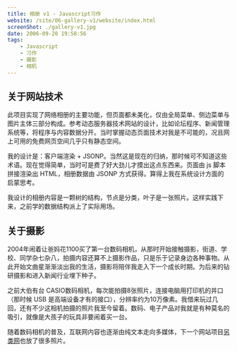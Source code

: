 ```yaml
---
title: 相册 v1 - Javascript习作
website: /site/06-gallery-v1/website/index.html
screenShot: ./gallery-v1.jpg
date: 2006-09-20 19:58:56
tags:
    - Javascript
    - 习作
    - 摄影
    - 相机
---
```


## 关于网站技术
此项目实现了网络相册的主要功能，但页面都未美化，仅由全局菜单、侧边菜单与图片主体三部分构成。参考动态服务器技术网站的设计，比如论坛程序、新闻管理系统等，将程序与内容数据分开。当时掌握动态页面技术对我是不可能的，况且网上可用的免费网页空间几乎只有静态空间。

我的设计是：客户端渲染 + JSONP。当然这是现在的归纳，那时候可不知道这些术语。现在觉得简单，当时可是费了好大劲儿才摸出这点东西来。页面由 js 脚本拼接渲染出 HTML，相册数据由 JSONP 方式获得。算得上我在系统设计方面的启蒙思考。

我设计的相册内容是一颗树的结构，节点是分类，叶子是一张照片。这样实践下来，之前学的数据结构派上了实际用场。

## 关于摄影
2004年闹着让爸妈花1100买了第一台数码相机，从那时开始接触摄影，街道、学校、同学杂七杂八，拍摄内容还算不上摄影作品，只是乐于记录身边各种事物。从此开始文曲星渐渐淡出我的生活，摄影将陪伴我走入下一个成长时期。为后来的钻研摄影和进入新闻行业埋下种子。

之前大伯有台 CASIO数码相机，每次能拍摄8张照片，连接电脑用打印机的并口（那时候 USB 是高端设备才有的接口），分辨率约为10万像素。我借来玩过几回，还有不少这相机拍摄的照片我至今留着。数码、电子产品对我就是有种莫名的吸引，就像是大孩子的玩具非要闹着买一台。

随着数码相机的普及，互联网内容也逐渐由纯文本走向多媒体，下一个网站项目[另类网](/2003/11/14/offbeat/)也放了很多照片。
